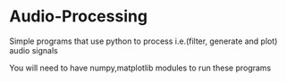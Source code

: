 # Audio-Processing
Simple programs that use python to process i.e.(filter, generate and plot) audio signals

You will need to have numpy,matplotlib modules to run these programs 
